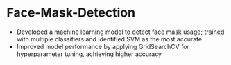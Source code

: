 # Face-Mask-Detection
* Developed a machine learning model to detect face mask usage; trained with multiple classifiers and identified SVM as the most accurate.
* Improved model performance by applying GridSearchCV for hyperparameter tuning, achieving higher accuracy
